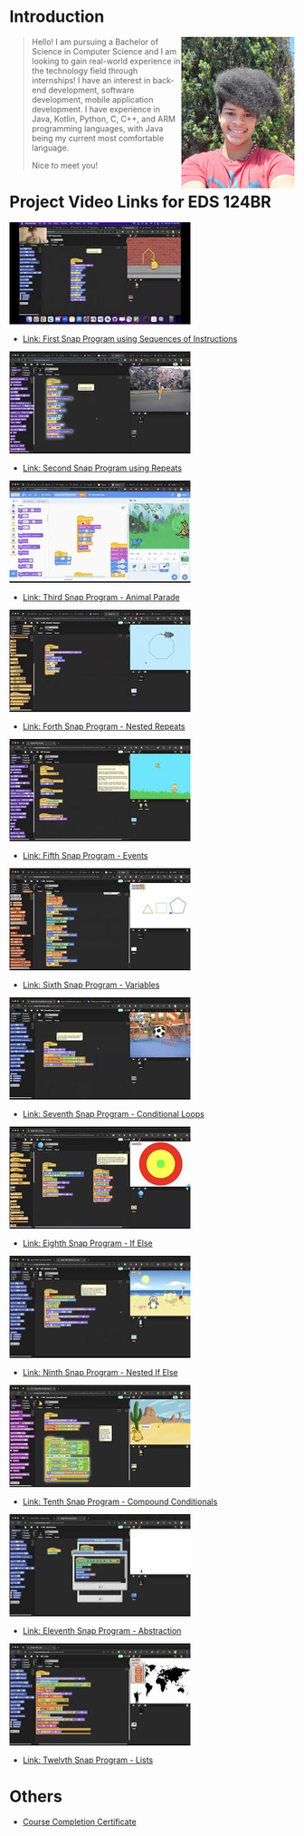 # Introduction
<img src="Pics/me.jpg" width=200 align=right>

> Hello! I am pursuing a Bachelor of Science in Computer Science and I am looking to gain real-world experience in the technology field through internships! I have an interest in back-end development, software development, mobile application development. I have experience in Java, Kotlin, Python, C, C++, and ARM programming languages, with Java being my current most comfortable language.
>
> Nice to meet you!

# Project Video Links for EDS 124BR
![Vid1](Pics/Vid1.jpeg) 
- [Link: First Snap Program using Sequences of Instructions](https://youtu.be/0iLhSfZvBAg)

![Vid2](Pics/Vid2.jpeg)
- [Link: Second Snap Program using Repeats](https://youtu.be/YgPezMK1dVo)

![Vid3](Pics/Vid3.jpeg)
- [Link: Third Snap Program - Animal Parade](https://youtu.be/pJPGYLmcbvE)

![Vid4](Pics/Vid4.jpeg)
- [Link: Forth Snap Program - Nested Repeats](https://youtu.be/Am71eo9fWj0)

![Vid5](Pics/Vid5.jpeg)
- [Link: Fifth Snap Program - Events](https://youtu.be/plz8m75Q3UY)

![Vid6](Pics/Vid6.jpeg)
- [Link: Sixth Snap Program - Variables](https://youtu.be/LaI2k8ZaK2Y)

![Vid7](Pics/Vid7.jpeg)
- [Link: Seventh Snap Program - Conditional Loops](https://youtu.be/kaxHyTzuVrY)

![Vid8](Pics/Vid8.jpeg)
- [Link: Eighth Snap Program - If Else](https://youtu.be/Bm_SzjAImr0)

![Vid9](Pics/Vid9.jpeg)
- [Link: Ninth Snap Program - Nested If Else](https://youtu.be/WstmK-HV7qU)

![Vid10](Pics/Vid10.jpeg)
- [Link: Tenth Snap Program - Compound Conditionals](https://youtu.be/08hpSdMmNa8)

![Vid11](Pics/Vid11.jpeg)
- [Link: Eleventh Snap Program - Abstraction](https://youtu.be/w7_m6mOmBx4)

![Vid12](Pics/Vid12.jpeg)
- [Link: Twelvth Snap Program - Lists](https://youtu.be/kT_CC2XrS9c)

# Others
- [Course Completion Certificate](https://github.com/Von-Taylor/Portfolio/blob/main/Pics/EDS124BR%20Coursera%20Certificate.pdf)

